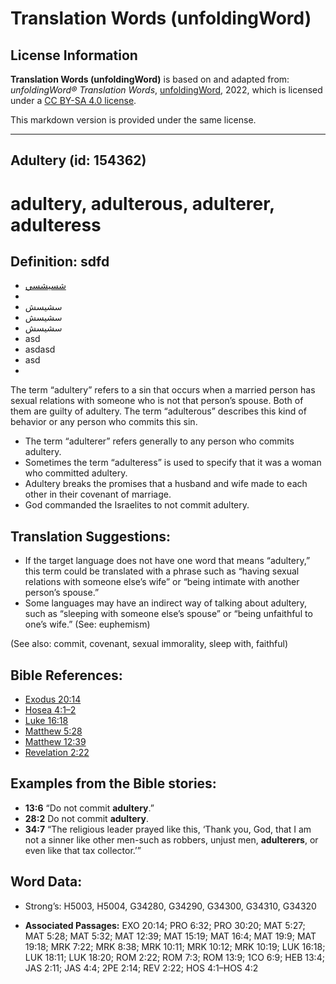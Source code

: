 # Translation Words (unfoldingWord)

## License Information

**Translation Words (unfoldingWord)** is based on and adapted from: _unfoldingWord® Translation Words_, [unfoldingWord](https://unfoldingword.org/utw), 2022, which is licensed under a [CC BY-SA 4.0 license](https://creativecommons.org/licenses/by-sa/4.0/legalcode.en).

This markdown version is provided under the same license.



--------------------------------

## Adultery (id: 154362)

adultery, adulterous, adulterer, adulteress
===========================================

Definition: sdfd
----------------

* [شسيشسي](https://ref.ly/Neh13:17)
* 
* سشيسش
* سشيسش
* سشيسش
* asd
* asdasd
* asd
* 

The term “adultery” refers to a sin that occurs when a married person has sexual relations with someone who is not that person’s spouse. Both of them are guilty of adultery. The term “adulterous” describes this kind of behavior or any person who commits this sin.

* The term “adulterer” refers generally to any person who commits adultery.
* Sometimes the term “adulteress” is used to specify that it was a woman who committed adultery.
* Adultery breaks the promises that a husband and wife made to each other in their covenant of marriage.
* God commanded the Israelites to not commit adultery.

Translation Suggestions:
------------------------

* If the target language does not have one word that means “adultery,” this term could be translated with a phrase such as “having sexual relations with someone else’s wife” or “being intimate with another person’s spouse.”
* Some languages may have an indirect way of talking about adultery, such as “sleeping with someone else’s spouse” or “being unfaithful to one’s wife.” (See: euphemism)

(See also: commit, covenant, sexual immorality, sleep with, faithful)

Bible References:
-----------------

* [Exodus 20:14](https://ref.ly/Exod20:14)
* [Hosea 4:1–2](https://ref.ly/Hos4:1-Hos4:2)
* [Luke 16:18](https://ref.ly/Luke16:18)
* [Matthew 5:28](https://ref.ly/Matt5:28)
* [Matthew 12:39](https://ref.ly/Matt12:39)
* [Revelation 2:22](https://ref.ly/Rev2:22)

Examples from the Bible stories:
--------------------------------

* **13:6** “Do not commit **adultery**.”
* **28:2** Do not commit **adultery**.
* **34:7** “The religious leader prayed like this, ‘Thank you, God, that I am not a sinner like other men\-such as robbers, unjust men, **adulterers**, or even like that tax collector.’”

Word Data:
----------

* Strong’s: H5003, H5004, G34280, G34290, G34300, G34310, G34320

* **Associated Passages:** EXO 20:14; PRO 6:32; PRO 30:20; MAT 5:27; MAT 5:28; MAT 5:32; MAT 12:39; MAT 15:19; MAT 16:4; MAT 19:9; MAT 19:18; MRK 7:22; MRK 8:38; MRK 10:11; MRK 10:12; MRK 10:19; LUK 16:18; LUK 18:11; LUK 18:20; ROM 2:22; ROM 7:3; ROM 13:9; 1CO 6:9; HEB 13:4; JAS 2:11; JAS 4:4; 2PE 2:14; REV 2:22; HOS 4:1–HOS 4:2

